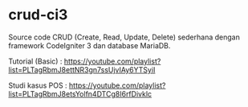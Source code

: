 # crud-ci3
Source code CRUD (Create, Read, Update, Delete) sederhana dengan framework CodeIgniter 3 dan database MariaDB.

Tutorial (Basic) : https://youtube.com/playlist?list=PLTagRbmJ8ettNR3gn7ssUjvIAy6YTSyiI

Studi kasus POS : https://youtube.com/playlist?list=PLTagRbmJ8etsYolfn4DTCg8I6rfDivklc
